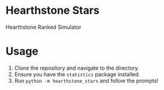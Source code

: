 # Hearthstone Stars
Hearthstone Ranked Simulator

# Usage

1) Clone the repository and navigate to the directory.
2) Ensure you have the `statistics` package installed.
3) Run `python -m hearthstone_stars` and follow the prompts!
